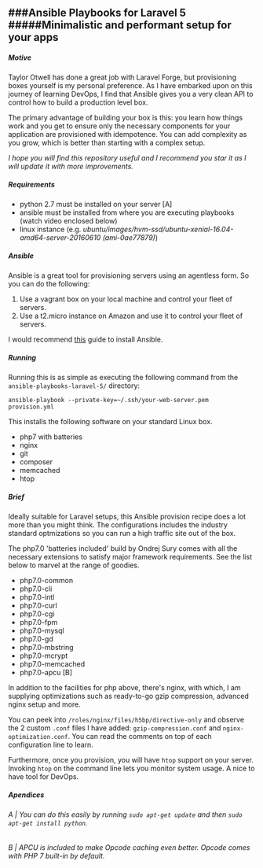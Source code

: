 ###Ansible Playbooks for Laravel 5
#####Minimalistic and performant setup for your apps
---

##### Motive

Taylor Otwell has done a great job with Laravel Forge, but provisioning boxes yourself is my personal preference. As I have embarked upon on this journey of learning DevOps, I find that Ansible gives you a very clean API to control how to build a production level box. 

The primary advantage of building your box is this: you learn how things work and you get to ensure only the necessary components for your application are provisioned with idempotence. You can add complexity as you grow, which is better than starting with a complex setup.

_I hope you will find this repository useful and I recommend you star it as I will update it with more improvements._

##### Requirements 

* python 2.7 must be installed on your server [A]
* ansible must be installed from where you are executing playbooks (watch video enclosed below)
* linux instance (e.g. _ubuntu/images/hvm-ssd/ubuntu-xenial-16.04-amd64-server-20160610 (ami-0ae77879)_)

##### Ansible

Ansible is a great tool for provisioning servers using an agentless form. So you can do the following:

1. Use a vagrant box on your local machine and control your fleet of servers.
2. Use a t2.micro instance on Amazon and use it to control your fleet of servers.

I would recommend [this](https://serversforhackers.com/video/ansible-installation-and-basics) guide to install Ansible.

##### Running

Running this is as simple as executing the following command from the `ansible-playbooks-laravel-5/` directory:

`ansible-playbook --private-key=~/.ssh/your-web-server.pem provision.yml`

This installs the following software on your standard Linux box.

* php7 with batteries
* nginx
* git
* composer
* memcached
* htop

##### Brief

Ideally suitable for Laravel setups, this Ansible provision recipe does a lot more than you might think. The configurations includes the industry standard optmizations so you can run a high traffic site out of the box. 

The php7.0 'batteries included' build by Ondrej Sury comes with all the necessary extensions to satisfy major framework requirements. See the list below to marvel at the range of goodies.


* php7.0-common
* php7.0-cli
* php7.0-intl
* php7.0-curl
* php7.0-cgi
* php7.0-fpm
* php7.0-mysql
* php7.0-gd
* php7.0-mbstring
* php7.0-mcrypt
* php7.0-memcached
* php7.0-apcu [B]

In addition to the facilities for php above, there's nginx, with which, I am supplying optimizations such as ready-to-go gzip compression, advanced nginx setup and more.

You can peek into `/roles/nginx/files/h5bp/directive-only` and observe the 2 custom `.conf` files I have added: `gzip-compression.conf` and `nginx-optimization.conf`. You can read the comments on top of each configuration line to learn.

Furthermore, once you provision, you will have `htop` support on your server. Invoking `htop` on the command line lets you monitor system usage. A nice to have tool for DevOps. 

##### Apendices

###### A | _You can do this easily by running `sudo apt-get update` and then `sudo apt-get install python`_.

###### B | _APCU is included to make Opcode caching even better. Opcode comes with PHP 7 built-in by default_.
